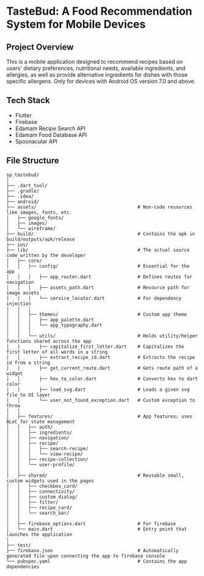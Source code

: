 # TasteBud: A Food Recommendation System for Mobile Devices

## Project Overview

This is a mobile application designed to recommend recipes based on users' dietary preferences, nutritional needs, available ingredients, and allergies, as well as provide alternative ingredients for dishes with those specific allergens. Only for devices with Android OS version 7.0 and above.

## Tech Stack
* Flutter
* Firebase
* Edamam Recipe Search API
* Edamam Food Database API
* Spoonacular API


## File Structure
```
sp_tastebud/
│
├── .dart_tool/
├── .gradle/
├── .idea/
├── android/
├── assets/                                     # Non-code resources like images, fonts, etc.
│   ├── google_fonts/
│   ├── images/
│   └── wireframe/
├── build/                                      # Contains the apk in build/outputs/apk/release
├── ios/
├── lib/                                        # The actual source code written by the developer
│   ├── core/
│   │   ├── config/                             # Essential for the app
│   │   │   ├── app_router.dart                 # Defines routes for navigation
│   │   │   ├── assets_path.dart                # Resource path for image assets
│   │   │   └── service_locator.dart            # For dependency injection
│   │   │
│   │   ├── themes/                             # Custom app theme
│   │   │   ├── app_palette.dart
│   │   │   └── app_typography.dart
│   │   │
│   │   └── utils/                              # Holds utility/helper functions shared across the app
│   │       ├── capitalize_first_letter.dart    # Capitalizes the first letter of all words in a string
│   │       ├── extract_recipe_id.dart          # Extracts the recipe id from a string
│   │       ├── get_current_route.dart          # Gets route path of a widget
│   │       ├── hex_to_color.dart               # Converts hex to dart color
│   │       ├── load_svg.dart                   # Loads a given svg file to UI layer
│   │       └── user_not_found_exception.dart   # Custom exception to throw
│   │
│   ├── features/                               # App features; uses BLoC for state management
│   │   ├── auth/
│   │   ├── ingredients/
│   │   ├── navigation/
│   │   ├── recipe/
│   │   │   ├── search-recipe/
│   │   │   └── view-recipe/
│   │   ├── recipe-collection/
│   │   └── user-profile/
│   │
│   ├── shared/                                 # Reusable small, custom widgets used in the pages
│   │   ├── checkbox_card/
│   │   ├── connectivity/
│   │   ├── custom_dialog/
│   │   ├── filter/
│   │   ├── recipe_card/
│   │   └── search_bar/
│   │
│   ├── firebase_options.dart                   # For firebase
│   └── main.dart                               # Entry point that launches the application
│
├── test/
├── firebase.json                               # Automatically generated file upon connecting the app to firebase console
└── pubspec.yaml                                # Contains the app dependencies
```

